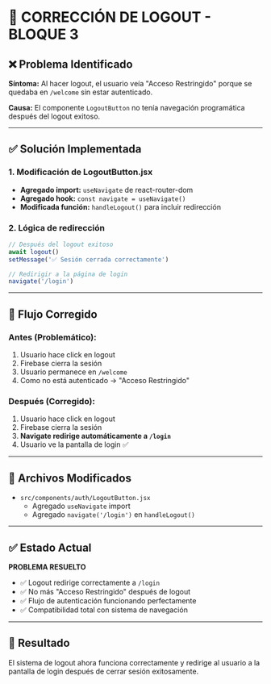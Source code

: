 # 🔧 CORRECCIÓN DE LOGOUT - BLOQUE 3

## ❌ Problema Identificado

**Síntoma:** Al hacer logout, el usuario veía "Acceso Restringido" porque se quedaba en `/welcome` sin estar autenticado.

**Causa:** El componente `LogoutButton` no tenía navegación programática después del logout exitoso.

---

## ✅ Solución Implementada

### 1. **Modificación de LogoutButton.jsx**

- **Agregado import:** `useNavigate` de react-router-dom
- **Agregado hook:** `const navigate = useNavigate()`
- **Modificada función:** `handleLogout()` para incluir redirección

### 2. **Lógica de redirección**

```jsx
// Después del logout exitoso
await logout()
setMessage('✅ Sesión cerrada correctamente')

// Redirigir a la página de login
navigate('/login')
```

---

## 🧪 Flujo Corregido

### **Antes (Problemático):**

1. Usuario hace click en logout
2. Firebase cierra la sesión
3. Usuario permanece en `/welcome`
4. Como no está autenticado → "Acceso Restringido"

### **Después (Corregido):**

1. Usuario hace click en logout
2. Firebase cierra la sesión
3. **Navigate redirige automáticamente a `/login`**
4. Usuario ve la pantalla de login ✅

---

## 📁 Archivos Modificados

- `src/components/auth/LogoutButton.jsx`
  - Agregado `useNavigate` import
  - Agregado `navigate('/login')` en `handleLogout()`

---

## ✅ Estado Actual

**PROBLEMA RESUELTO**

- ✅ Logout redirige correctamente a `/login`
- ✅ No más "Acceso Restringido" después de logout
- ✅ Flujo de autenticación funcionando perfectamente
- ✅ Compatibilidad total con sistema de navegación

---

## 🎯 Resultado

El sistema de logout ahora funciona correctamente y redirige al usuario a la pantalla de login después de cerrar sesión exitosamente.
